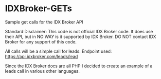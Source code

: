 # IDXBroker-GETs
Sample get calls for the IDX Broker API

Standard Disclaimer: This code is not official IDX Broker code. It does use their API, but in NO WAY is it supported by IDX Broker. DO NOT contact IDX Broker for any support of this code.

All calls will be a simple call for leads. Endpoint used: https://api.idxbroker.com/leads/lead


Since the IDX Broker docs are all PHP I decided to create an example of a leads call in various other languages.
